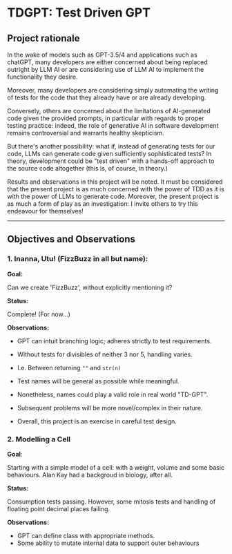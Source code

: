 # TDGPT: Test Driven GPT

## Project rationale

In the wake of models such as GPT-3.5/4 and applications such as chatGPT, 
many developers are either concerned about being replaced outright by LLM AI
or are considering use of LLM AI to implement the functionality they desire.

Moreover, many developers are considering simply automating the writing of
tests for the code that they already have or are already developing.

Conversely, others are concerned about the limitations of AI-generated code 
given the provided prompts, in particular with regards to proper testing
practice: indeed, the role of generative AI in software development
remains controversial and warrants healthy skepticism.

But there's another possibility: what if, instead of generating tests for
our code, LLMs can generate code given sufficiently sophisticated tests?
In theory, development could be "test driven" with a hands-off approach to
the source code altogether (this is, of course, in theory.)

Results and observations in this project will be noted.
It must be considered that the present project is as much concerned with 
the power of TDD as it is with the power of LLMs to generate code. Moreover,
the present project is as much a form of play as an investigation: I invite
others to try this endeavour for themselves!

---

## Objectives and Observations 

### 1. Inanna, Utu! (FizzBuzz in all but name): 

**Goal:**

Can we create 'FizzBuzz', without explicitly mentioning it?

**Status:**

Complete! (For now...)

**Observations:**

- GPT can intuit branching logic; adheres strictly to test requirements.
- Without tests for divisibles of neither 3 nor 5, handling varies.
- I.e. Between returning `""` and `str(n)`
- Test names will be general as possible while meaningful.
- Nonetheless, names could play a valid role in real world "TD-GPT".
- Subsequent problems will be more novel/complex in their nature. 

- Overall, this project is an exercise in careful test design.

### 2. Modelling a Cell

**Goal**:

Starting with a simple model of a cell: with a weight, volume and some 
basic behaviours. Alan Kay had a backgroud in biology, after all.

**Status:**

Consumption tests passing. However, some mitosis tests and handling of 
floating point decimal places failing.

**Observations:**

- GPT can define class with appropriate methods.
- Some ability to mutate internal data to support outer behaviours

